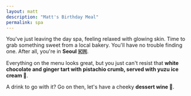 ```yaml
---
layout: matt
description: "Matt's Birthday Meal"
permalink: spa
---
```


<section class="course" id="fourth-course">
    <p>
        You've just leaving the day spa, feeling relaxed with glowing skin. Time to grab something sweet from a local bakery. You'll have no trouble finding one. After all, you're in <b>Seoul 🇰🇷</b>.
    </p>
    <p>
        Everything on the menu looks great, but you just can't resist that <b>white chocolate and ginger tart with pistachio crumb, served with yuzu ice cream 🍋</b>.
    </p>
    <p>A drink to go with it? Go on then, let's have a cheeky <b>dessert wine 🍷</b>.
    </p>

</section>
